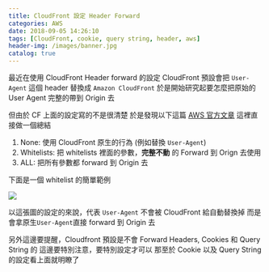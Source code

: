 ```yaml
---
title: CloudFront 設定 Header Forward
categories: AWS
date: 2018-09-05 14:26:10
tags: [CloudFront, cookie, query string, header, aws]
header-img: /images/banner.jpg
catalog: true
---
```


最近在使用 CloudFront Header forward 的設定
CloudFront 預設會把 `User-Agent` 這個 header 替換成 `Amazon CloudFront`
於是開始研究起要怎麼把原始的 User Agent 完整的帶到 Origin 去

<!-- more -->

但由於 CF 上面的設定寫的不是很清楚
於是發現以下這篇 [AWS 官方文章](https://aws.amazon.com/blogs/aws/enhanced-cloudfront-customization/)
這裡直接做一個總結

1. None: 使用 CloudFront 原生的行為 (例如替換 `User-Agent`)
2. Whitelists: 把 whitelists 裡面的參數，**完整不動** 的 Forward 到 Orign 去使用
3. ALL: 把所有參數都 forward 到 Origin 去

下面是一個 whitelist 的簡單範例

![](https://i.imgur.com/Dy57usH.png)

以這張圖的設定的來說，代表 `User-Agent` 不會被 CloudFront 給自動替換掉
而是會拿原生`User-Agent`直接 forward 到 Origin 去

另外這邊要提醒，Cloudfront 預設是不會 Forward Headers, Cookies 和 Query String 的
這邊要特別注意，要特別設定才可以
那至於 Cookie 以及 Query String 的設定看上面就明瞭了
